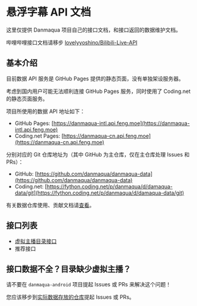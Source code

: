 # 悬浮字幕 API 文档

这里仅提供 Danmaqua 项目自己的接口文档，和接口返回的数据维护文档。

哔哩哔哩接口文档请移步 [lovelyyoshino/Bilibili-Live-API](https://github.com/lovelyyoshino/Bilibili-Live-API)

## 基本介绍

目前数据 API 服务是 GitHub Pages 提供的静态页面，没有单独架设服务器。

考虑到国内用户可能无法顺利连接 GitHub Pages 服务，同时使用了 Coding.net 的静态页面服务。

项目所使用的数据 API 地址如下：

- GitHub Pages: [https://danmaqua-intl.api.feng.moe](https://danmaqua-intl.api.feng.moe)
- Coding.net Pages: [https://danmaqua-cn.api.feng.moe](https://danmaqua-cn.api.feng.moe)

分别对应的 Git 仓库地址为（其中 GitHub 为主仓库，仅在主仓库处理 Issues 和 PRs）：

- GitHub: [https://github.com/danmaqua/danmaqua-data](https://github.com/danmaqua/danmaqua-data)
- Coding.net: [https://fython.coding.net/p/danmaqua/d/damaqua-data/git](https://fython.coding.net/p/danmaqua/d/damaqua-data/git)

有关数据仓库使用、贡献文档请[查看](/api/data_repo.html)。

## 接口列表

- [虚拟主播目录接口](/api/catalog.html)
- 推荐接口

## 接口数据不全？目录缺少虚拟主播？

请不要在 `danmaqua-android` 项目提起 Issues 或 PRs 来解决这个问题！

您应该移步到[实际数据存放的仓库](https://github.com/danmaqua/danmaqua-data)提起 Issues 或 PRs。
